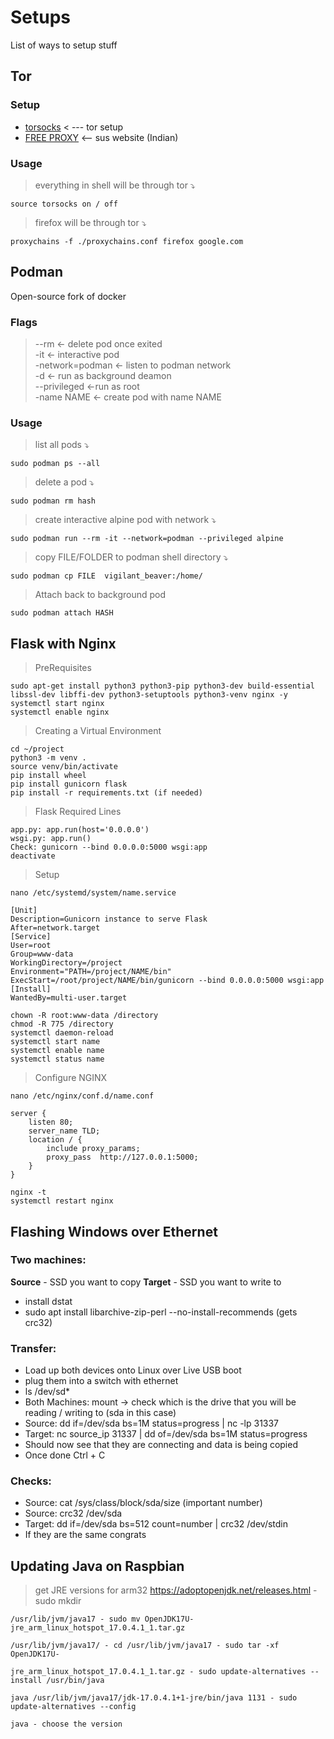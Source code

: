    
# Setups   
List of ways to setup stuff   
   
## Tor   

### Setup   
- [torsocks](https://gist.github.com/valyakuttan/ce4afb62288120cd5ecef0fde4ea63c4) < --- tor setup   
- [FREE PROXY](https://spys.one/en/) <-- sus website (Indian)   
   
### Usage   
> everything in shell will be through tor  ⤵   

```
source torsocks on / off
```

> firefox will be through tor ⤵   
```
proxychains -f ./proxychains.conf firefox google.com
```
   
## Podman   

Open-source fork of docker   
### Flags   
> --rm <- delete pod once exited   
> -it <- interactive pod   
> -network=podman <- listen to podman network   
> -d <- run as background deamon   
> --privileged <-run as root   
> -name NAME  <- create pod with name NAME   

### Usage   
> list all pods ⤵   

```
sudo podman ps --all

```
> delete a pod ⤵   

```
sudo podman rm hash

```
> create interactive alpine pod with network  ⤵   

```
sudo podman run --rm -it --network=podman --privileged alpine

```
> copy FILE/FOLDER to podman shell directory ⤵   

```
sudo podman cp FILE  vigilant_beaver:/home/

```
> Attach back to background pod   

```
sudo podman attach HASH

```
   
## Flask with Nginx   
 
> PreRequisites   

```
sudo apt-get install python3 python3-pip python3-dev build-essential libssl-dev libffi-dev python3-setuptools python3-venv nginx -y 
systemctl start nginx
systemctl enable nginx

```
> Creating a Virtual Environment   

```
cd ~/project
python3 -m venv .
source venv/bin/activate
pip install wheel
pip install gunicorn flask
pip install -r requirements.txt (if needed)

```
> Flask Required Lines   

```
app.py: app.run(host='0.0.0.0')
wsgi.py: app.run()
Check: gunicorn --bind 0.0.0.0:5000 wsgi:app
deactivate

```
> Setup   

```
nano /etc/systemd/system/name.service

[Unit]
Description=Gunicorn instance to serve Flask
After=network.target
[Service]
User=root
Group=www-data
WorkingDirectory=/project
Environment="PATH=/project/NAME/bin"
ExecStart=/root/project/NAME/bin/gunicorn --bind 0.0.0.0:5000 wsgi:app
[Install]
WantedBy=multi-user.target

chown -R root:www-data /directory
chmod -R 775 /directory
systemctl daemon-reload
systemctl start name
systemctl enable name
systemctl status name

```
> Configure NGINX   

```
nano /etc/nginx/conf.d/name.conf

server {
    listen 80;
    server_name TLD;
    location / {
        include proxy_params;
        proxy_pass  http://127.0.0.1:5000;
    }
}

nginx -t
systemctl restart nginx

```
   
## Flashing Windows over Ethernet   

### Two machines:   
**Source** - SSD you want to copy
**Target** - SSD you want to write to   
- install dstat   
- sudo apt install libarchive-zip-perl --no-install-recommends (gets crc32)   
   
### Transfer:   
- Load up both devices onto Linux over Live USB boot   
- plug them into a switch with ethernet   
- ls /dev/sd\*   
- Both Machines: mount -> check which is the drive that you will be reading / writing to (sda in this case)   
- Source: dd if=/dev/sda bs=1M status=progress \| nc -lp 31337   
- Target: nc source\_ip 31337 \| dd of=/dev/sda bs=1M status=progress   
- Should now see that they are connecting and data is being copied   
- Once done Ctrl + C   
   
### Checks:   
- Source: cat /sys/class/block/sda/size (important number)   
- Source: crc32 /dev/sda   
- Target: dd if=/dev/sda bs=512 count=number \| crc32 /dev/stdin   
- If they are the same congrats   
   
   
## Updating Java on Raspbian   

> get JRE versions for arm32 https://adoptopenjdk.net/releases.html - sudo mkdir   

```
/usr/lib/jvm/java17 - sudo mv OpenJDK17U-jre_arm_linux_hotspot_17.0.4.1_1.tar.gz 

/usr/lib/jvm/java17/ - cd /usr/lib/jvm/java17 - sudo tar -xf OpenJDK17U-

jre_arm_linux_hotspot_17.0.4.1_1.tar.gz - sudo update-alternatives --install /usr/bin/java 

java /usr/lib/jvm/java17/jdk-17.0.4.1+1-jre/bin/java 1131 - sudo update-alternatives --config 

java - choose the version

```